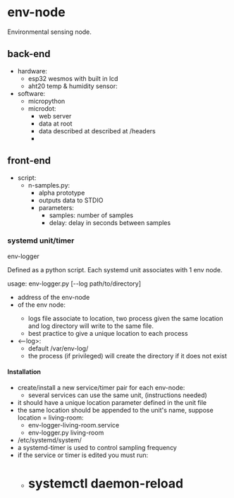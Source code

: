 # env-node

Environmental sensing node. 

## back-end

- hardware:
	- esp32 wesmos with built in lcd
	- aht20 temp & humidity sensor:
- software:
	- micropython
	- microdot:
		- web server
		- data at root
		- data described at described at /headers
		- 
## front-end

- script:
	- n-samples.py:
		- alpha prototype 
		- outputs data to STDIO
		- parameters:
			- samples: number of samples
			- delay: delay in seconds between samples

### systemd unit/timer

env-logger

Defined as a python script. Each systemd unit associates with 1 env node.

usage: env-logger.py <ip> <location> [--log path/to/directory]

- <ip> address of the env-node
- <location> of the env node:
	- logs file associate to location, two process given the same location and log directory will write to the same file. 
	- best practice to give a unique location to each process
- <--log>:
	- default /var/env-log/
	- the process (if privileged) will create the directory if it does not exist

#### Installation

- create/install a new service/timer pair for each env-node:
	- several services can use the same unit, (instructions needed)
- it should have a unique location parameter defined in the unit file
- the same location should be appended to the unit's name, suppose location = living-room:
	- env-logger-living-room.service
	- env-logger.py <ip> living-room
- /etc/systemd/system/
- a systemd-timer is used to control sampling frequency
- if the service or timer is edited you must run:
	- # systemctl daemon-reload
